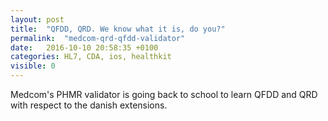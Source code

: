 ```yaml
---
layout: post
title:  "QFDD, QRD. We know what it is, do you?"
permalink:  "medcom-qrd-qfdd-validator"
date:   2016-10-10 20:58:35 +0100
categories: HL7, CDA, ios, healthkit
visible: 0
---
```


Medcom's PHMR validator is going back to school to learn QFDD and QRD with respect to the danish extensions.  
